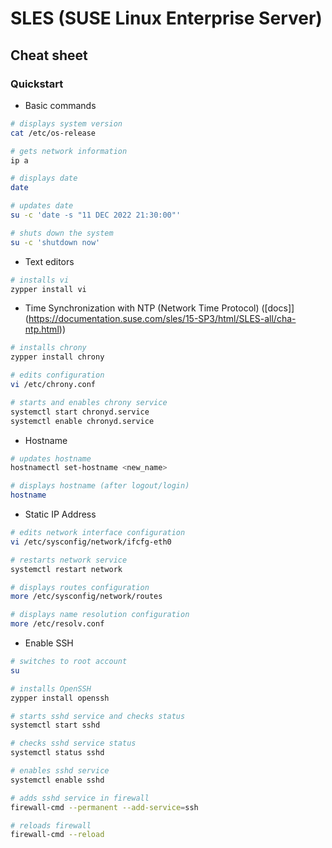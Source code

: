 # SLES (SUSE Linux Enterprise Server)

## Cheat sheet

### Quickstart

* Basic commands

```bash
# displays system version
cat /etc/os-release

# gets network information
ip a

# displays date
date

# updates date
su -c 'date -s "11 DEC 2022 21:30:00"'

# shuts down the system
su -c 'shutdown now'
```

* Text editors

```bash
# installs vi
zypper install vi
```

* Time Synchronization with NTP (Network Time Protocol) ([docs]](https://documentation.suse.com/sles/15-SP3/html/SLES-all/cha-ntp.html))

```bash
# installs chrony
zypper install chrony

# edits configuration
vi /etc/chrony.conf

# starts and enables chrony service
systemctl start chronyd.service
systemctl enable chronyd.service
```

* Hostname

```bash
# updates hostname
hostnamectl set-hostname <new_name>

# displays hostname (after logout/login)
hostname
```

* Static IP Address

```bash
# edits network interface configuration
vi /etc/sysconfig/network/ifcfg-eth0

# restarts network service
systemctl restart network

# displays routes configuration
more /etc/sysconfig/network/routes

# displays name resolution configuration
more /etc/resolv.conf
```

* Enable SSH

```bash
# switches to root account
su

# installs OpenSSH
zypper install openssh

# starts sshd service and checks status
systemctl start sshd

# checks sshd service status
systemctl status sshd

# enables sshd service
systemctl enable sshd

# adds sshd service in firewall
firewall-cmd --permanent --add-service=ssh

# reloads firewall
firewall-cmd --reload
```
